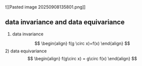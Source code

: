 
![[Pasted image 20250908135801.png]] 

## data invariance and data equivariance 

1)  data invariance 

$$
\begin{align}
f(g \circ x)=f(x)
\end{align}
$$
2) data equivariance 
$$
\begin{align}
f(g\circ x) = g\circ f(x)
\end{align}
$$

